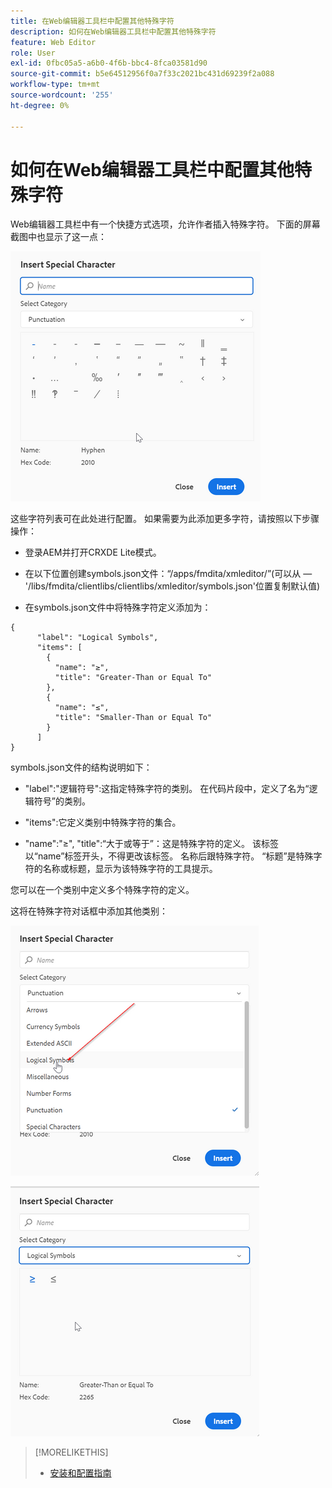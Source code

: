 ```yaml
---
title: 在Web编辑器工具栏中配置其他特殊字符
description: 如何在Web编辑器工具栏中配置其他特殊字符
feature: Web Editor
role: User
exl-id: 0fbc05a5-a6b0-4f6b-bbc4-8fca03581d90
source-git-commit: b5e64512956f0a7f33c2021bc431d69239f2a088
workflow-type: tm+mt
source-wordcount: '255'
ht-degree: 0%

---
```


# 如何在Web编辑器工具栏中配置其他特殊字符

Web编辑器工具栏中有一个快捷方式选项，允许作者插入特殊字符。
下面的屏幕截图中也显示了这一点：

![特殊字符](assets/special-chars.png)


这些字符列表可在此处进行配置。 如果需要为此添加更多字符，请按照以下步骤操作：

+ 登录AEM并打开CRXDE Lite模式。

+ 在以下位置创建symbols.json文件：“/apps/fmdita/xmleditor/”(可以从 — &#39;/libs/fmdita/clientlibs/clientlibs/xmleditor/symbols.json&#39;位置复制默认值)

+ 在symbols.json文件中将特殊字符定义添加为：

```
{
      "label": "Logical Symbols",
      "items": [
        {
          "name": "≥",
          "title": "Greater-Than or Equal To"
        },
        {
          "name": "≤",
          "title": "Smaller-Than or Equal To"
        }
      ]
}
```

symbols.json文件的结构说明如下：

+ &quot;label&quot;:&quot;逻辑符号&quot;:这指定特殊字符的类别。 在代码片段中，定义了名为“逻辑符号”的类别。

+ &quot;items&quot;:它定义类别中特殊字符的集合。

+ &quot;name&quot;:&quot;≥&quot;, &quot;title&quot;:“大于或等于”：这是特殊字符的定义。 该标签以“name”标签开头，不得更改该标签。 名称后跟特殊字符。 “标题”是特殊字符的名称或标题，显示为该特殊字符的工具提示。

您可以在一个类别中定义多个特殊字符的定义。

这将在特殊字符对话框中添加其他类别：

![特殊符号类别](assets/special-char-category.png)

![插入特殊字符](assets/insert-special-char.png)

>[!MORELIKETHIS]
>
>+ [安装和配置指南](https://helpx.adobe.com/content/dam/help/en/xml-documentation-solution/3-6/XML-Documentation-for-Adobe-Experience-Manager_Installation-Configuration-Guide_EN.pdf)


